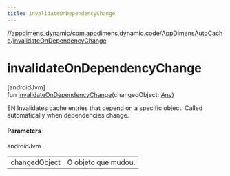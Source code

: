 ```yaml
---
title: invalidateOnDependencyChange
---
```

//[appdimens_dynamic](../../../index.html)/[com.appdimens.dynamic.code](../index.html)/[AppDimensAutoCache](index.html)/[invalidateOnDependencyChange](invalidate-on-dependency-change.html)



# invalidateOnDependencyChange



[androidJvm]\
fun [invalidateOnDependencyChange](invalidate-on-dependency-change.html)(changedObject: [Any](https://kotlinlang.org/api/core/kotlin-stdlib/kotlin/-any/index.html))



EN Invalidates cache entries that depend on a specific object. Called automatically when dependencies change.



#### Parameters


androidJvm

| | |
|---|---|
| changedObject | O objeto que mudou. |



